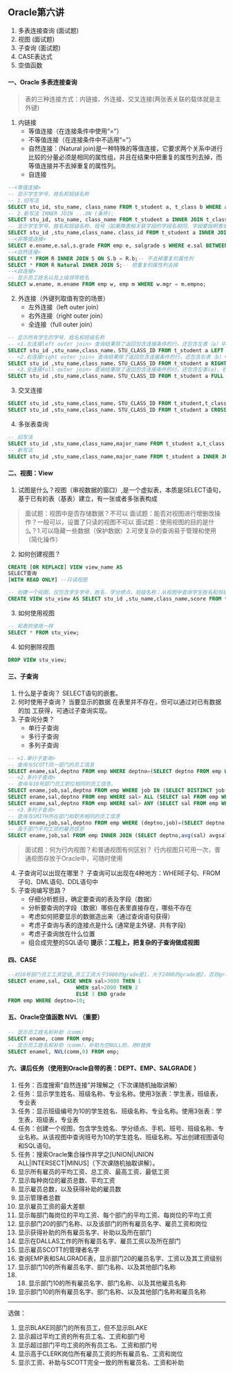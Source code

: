 ## Oracle第六讲
1. 多表连接查询 (面试题)
2. 视图 (面试题)
3. 子查询 (面试题)
4. CASE表达式
5. 空值函数

#### 一、Oracle 多表连接查询
> 表的三种连接方式：内链接、外连接、交叉连接(两张表关联的载体就是主外键)

1. 内链接
    - 等值连接（在连接条件中使用“=”）
    - 不等值连接（在连接条件中不适用“=”）
    - 自然连接：(Natural join)是一种特殊的等值连接，它要求两个关系中进行比较的分量必须是相同的属性组，并且在结果中把重复的属性列去掉，而等值连接并不去掉重复的属性列。
    - 自连接
```SQL
--<等值连接>
-- 显示学生学号、姓名和班级名称
-- 1.旧写法
SELECT stu_id, stu_name, class_name FROM t_student a, t_class b WHERE a.stu_class_id = b.class_id;
-- 2.新写法 INNER JOIN ...ON (条件);
SELECT stu_id, stu_name, class_name FROM t_student a INNER JOIN t_class b ON a.stu_class_id = b.class_id;
-- 显示学生学号、姓名和班级名称、班号（如果两表相关联字段的字段名相同，字段要指明表名）
SELECT stu_id ,stu_name,class_name，class_id FROM t_student a INNER JOIN t_class b ON A.class_id = b.class_id;
--<非等值连接>
SELECT e.ename,e.sal,s.grade FROM emp e, salgrade s WHERE e.sal BETWEEN s.losal AND s.hisal;
--<自然连接>
SELECT * FROM R INNER JOIN S ON S.b = R.b;-- 不去掉重复的属性列
SELECT * FROM R Natural INNER JOIN S;-- 把重复的属性列去掉
--<自连接>
-- 显示员工姓名以及上级领导姓名
SELECT w.ename, m.ename FROM emp w, emp m WHERE w.mgr = m.empno;
```

2. 外连接（外键列取值有空的场景）
    - 左外连接（left outer join）
    - 右外连接（right outer join）
    - 全连接（full outer join）
```SQL
-- 显示所有学生的学号、姓名和班级名称
-- <1.左连接left outer join> 查询结果除了返回包含连接条件的行，还包含左表（a）中不满足连接条件的行，其中不满足连接条件的行中b表的字段值将被置为空
SELECT stu_id ,stu_name,class_name，STU_CLASS_ID FROM t_student a LEFT OUTER JOIN t_class b ON a.stu_class_id = b.class_id; 
-- <2.右连接right outer join> 查询结果除了返回包含连接条件的行，还包含右表（b）中不满足连接条件的行，其中不满足连接条件的行中a表的字段值将被置为空。
SELECT stu_id ,stu_name,class_name，STU_CLASS_ID FROM t_student a RIGHT OUTER JOIN t_class b ON a.stu_class_id = b.class_id; 
-- <3.全连接full outer join> 查询结果除了返回包含连接条件的行，还包含左表(a)、右表（b）中不满足连接条件的行，其中不满足连接条件的行中的字段值将被置为空。
SELECT stu_id ,stu_name,class_name，STU_CLASS_ID FROM t_student a FULL OUTER JOIN t_class b ON a.stu_class_id = b.class_id;
```

3. 交叉连接
```SQL
SELECT stu_id ,stu_name,class_name，STU_CLASS_ID FROM t_student,t_class ; -- 默认就是交叉连接
SELECT stu_id ,stu_name,class_name，STU_CLASS_ID FROM t_student a CROSS JOIN t_class b;
```

4. 多张表查询
```SQL
-- 旧写法
SELECT stu_id ,stu_name,class_name,major_name FROM t_student a,t_class b,t_major c WHERE a.STU_CLASS_ID = B.CLASS_ID AND b.class_major_id = c.major_id; 
-- 新写法
SELECT stu_id ,stu_name,class_name,major_name FROM t_student a INNER JOIN t_class b ON a.STU_CLASS_ID = b.class_id INNER JOIN t_major c ON b.class_major_id = c.major_id; 
```

#### 二、视图：View

1. 试图是什么？视图（审视数据的窗口）,是一个虚拟表，本质是SELECT语句，基于已有的表（基表）建立，有一张或者多张表构成
> 面试题：视图中是否存储数据？不可以
> 面试题：能否对视图进行增删改操作？一般可以，设置了只读的视图不可以
> 面试题：使用视图的目的是什么？1.可以隐藏一些数据（保护数据）2.可使复杂的查询易于管理和使用（简化操作）
2. 如何创建视图？
```SQL
CREATE [OR REPLACE] VIEW view_name AS
SELECT查询
[WITH READ ONLY] --只读视图
```
```SQL
-- 创建一个视图，仅包含学生学号，姓名，学分绩点，班级名称；从视图中查询学生姓名和班级名称
CREATE VIEW stu_view AS SELECT stu_id ,stu_name,class_name,score FROM t_student INNER JOIN t_class ON STU_CLASS_ID = class_id;
```
3. 如何使用视图
```SQL
-- 和表的使用一样
SELECT * FROM stu_view;
```
4. 如何删除视图
```SQL
DROP VIEW stu_view;
```

#### 三、子查询
1. 什么是子查询？ SELECT语句的嵌套。
2. 何时使用子查询？ 当要显示的数据 在表里并不存在，但可以通过对已有数据的加 工获得，可通过子查询实现。
3. 子查询分类？
    - 单行子查询
    - 多行子查询
    - 多列子查询
```SQL
-- <1.单行子查询>
-- 查询与SCOTT同一部门的员工信息
SELECT ename,sal,deptno FROM emp WHERE deptno=(SELECT deptno FROM emp WHERE ename='SCOTT');
-- <2.多行子查询>
-- 查询与10号部门员工职位相同的员工信息。
SELECT ename,job,sal,deptno FROM emp WHERE job IN (SELECT DISTINCT job FROM emp WHERE deptno=10);
SELECT ename,sal,deptno FROM emp WHERE sal> ALL (SELECT sal FROM emp WHERE deptno=30);-- ALL
SELECT ename,sal,deptno FROM emp WHERE sal> ANY (SELECT sal FROM emp WHERE deptno=30); -- ANY
-- <3.多列子查询>
-- 查询与SMITH所在部门和职务相同的员工信息
SELECT ename,job,sal,deptno FROM emp WHERE (deptno,job)=(SELECT deptno,job FROM emp WHERE ename='SMITH');
-- 高于部门平均工资的雇员信息
SELECT ename,job,sal FROM emp INNER JOIN (SELECT deptno,avg(sal) avgsal FROM emp GROUP BY deptno) dept ON emp.deptno=dept.deptno AND sal>dept.avgsal;
```
> 面试题：何为行内视图？和普通视图有何区别？ 行内视图只可用一次，普通视图存放于Oracle中，可随时使用

4. 子查询可以出现在哪里？ 子查询可以出现在4种地方：WHERE子句、FROM子句、DML语句、DDL语句中
5. 子查询编写思路？
    - 仔细分析题目，确定要查询的表及字段（数据）
    - 分析要查询的字段（数据）哪些在表里直接存在，哪些不存在
    - 考虑如何把要显示的数据造出来（通过查询语句获得）
    - 考虑子查询与表的连接点是什么 (通常是主外键、共有字段)
    - 考虑子查询放在什么位置
    - 组合成完整的SQL语句
**提示：工程上，把复杂的子查询做成视图**

#### 四、CASE
```SQL
--对10号部门员工工资定级,员工工资大于3000的grade是1，大于2000的grade是2，否则grade是3
SELECT ename,sal, CASE WHEN sal>3000 THEN 1
                      WHEN sal>2000 THEN 2
                      ELSE 3 END grade
FROM emp WHERE deptno=10;
```

#### 五、Oracle空值函数 NVL （重要）
```SQL
-- 显示员工姓名和补助（comm）
SELECT ename, comm FROM emp;
-- 显示员工姓名和补助（comm），补助为空NULL的，用0替换
SELECT enamel, NVL(comm,0) FROM emp;
```

#### 六、课后任务（使用到Oracle自带的表：DEPT、EMP、SALGRADE ）
1. 任务：百度搜索“自然连接”并理解之（下次课随机抽取讲解）
2. 任务：显示学生姓名、班级名称、专业名称。使用3张表：学生表，班级表，专业表
3. 任务：显示班级编号为10的学生姓名、班级名称、专业名称。使用3张表：学生表，班级表，专业表
4. 任务：创建一个视图，包含学生姓名、学分绩点、手机、班号、班级名称、专业名称。从该视图中查询班号为10的学生姓名、班级名称。写出创建视图语句和SQL语句。
5. 任务：搜索Oracle集合操作并学之[UNION|UNION ALL|INTERSECT|MINUS]（下次课随机抽取讲解）。
6. 显示所有雇员的平均工资、总工资、最高工资、最低工资
7. 显示每种岗位的雇员总数、平均工资
8. 显示雇员总数，以及获得补助的雇员数
9. 显示管理者总数
10. 显示雇员工资的最大差额
11. 显示每部门每岗位的平均工资、每个部门的平均工资、每岗位的平均工资
12. 显示部门20的部门名称、以及该部门的所有雇员名字、雇员工资和岗位
13. 显示获得补助的所有雇员名字、补助以及所在部门
14. 显示在DALLAS工作的所有雇员名字、雇员工资以及所在部门
15. 显示雇员SCOTT的管理者名字
16. 查询EMP表和SALGRADE表，显示部门20的雇员名字、工资以及其工资级别
17. 显示部门10的所有雇员名字、部门名称、以及其他部门名称
18. 18. 显示部门10的所有雇员名字、部门名称、以及其他雇员名称
19. 显示部门10的所有雇员名字、部门名称、以及其他部门名称和雇员名称

***
选做：
1. 显示BLAKE同部门的所有员工，但不显示BLAKE
2. 显示超过平均工资的所有员工名、工资和部门号
3. 显示超过部门平均工资的所有员工名、工资和部门号
4. 显示高于CLERK岗位所有雇员工资的所有雇员名、工资和岗位
5. 显示工资、补助与SCOTT完全一致的所有雇员名、工资和补助
